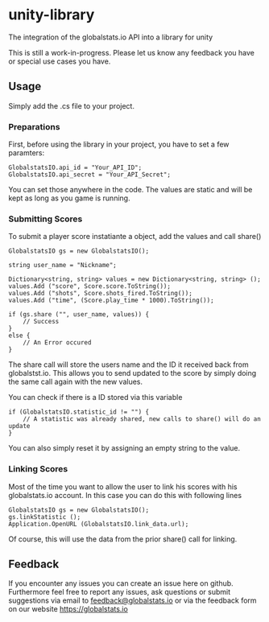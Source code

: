 # unity-library
The integration of the globalstats.io API into a library for unity

This is still a work-in-progress. Please let us know any feedback you have or special use cases you have.

## Usage
Simply add the .cs file to your project.

### Preparations
First, before using the library in your project, you have to set a few paramters:
```
GlobalstatsIO.api_id = "Your_API_ID";
GlobalstatsIO.api_secret = "Your_API_Secret";
```
You can set those anywhere in the code. The values are static and will be kept as long as you game is running.

### Submitting Scores
To submit a player score instatiante a object, add the values and call share()
```
GlobalstatsIO gs = new GlobalstatsIO();

string user_name = "Nickname";

Dictionary<string, string> values = new Dictionary<string, string> ();
values.Add ("score", Score.score.ToString());
values.Add ("shots", Score.shots_fired.ToString());
values.Add ("time", (Score.play_time * 1000).ToString());

if (gs.share ("", user_name, values)) {
    // Success
}
else {
    // An Error occured
}
```
The share call will store the users name and the ID it received back from globalstst.io.
This allows you to send updated to the score by simply doing the same call again with the new values.

You can check if there is a ID stored via this variable
```
if (GlobalstatsIO.statistic_id != "") {
    // A statistic was already shared, new calls to share() will do an update
}
```
You can also simply reset it by assigning an empty string to the value.

### Linking Scores
Most of the time you want to allow the user to link his scores with his globalstats.io account.
In this case you can do this with following lines
```
GlobalstatsIO gs = new GlobalstatsIO();
gs.linkStatistic ();
Application.OpenURL (GlobalstatsIO.link_data.url);
```
Of course, this will use the data from the prior share() call for linking.

## Feedback
If you encounter any issues you can create an issue here on github.
Furthermore feel free to report any issues, ask questions or submit suggestions via email to feedback@globalstats.io or via the feedback form on our website https://globalstats.io
